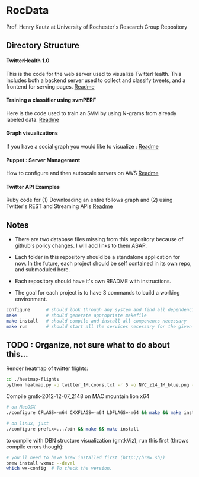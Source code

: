 RocData
=======

Prof. Henry Kautz at University of Rochester's Research Group Repository

## Directory Structure

#### TwitterHealth 1.0
This is the code for the web server used to visualize TwitterHealth. This includes both a backend server used to collect and classify tweets, and a frontend for serving pages.  [Readme](https://github.com/HenryKautz/RocData/tree/master/TwitterHealth1.0)

#### Training a classifier using svmPERF
Here is the code used to train an SVM by using N-grams from already labeled data:
[Readme](https://github.com/HenryKautz/RocData/tree/master/classifiers)

#### Graph visualizations
If you have a social graph you would like to visualize : 
[Readme](https://github.com/HenryKautz/RocData/tree/master/graph-manipulation)

#### Puppet : Server Management
How to configure and then autoscale servers on AWS
[Readme](https://github.com/HenryKautz/RocData/tree/master/puppet)

#### Twitter API Examples
Ruby code for (1) Downloading an entire follows graph and (2) using Twitter's REST and Streaming APIs
[Readme](https://github.com/HenryKautz/RocData/tree/master/twitter-samples/ruby)

## Notes
- There are two database files missing from this repository because of github's
policy changes. I will add links to them ASAP.

- Each folder in this repository should be a standalone application for now.
In the future, each project should be self contained in its own repo, and submoduled here.

- Each repository should have it's own README with instructions.

- The goal for each project is to have 3 commands to build a working environment.

```bash
configure      # should look through any system and find all dependencies for each machine
make           # should generate appropriate makefile
make install   # should compile and install all components necessary
make run       # should start all the services necessary for the given software.
```

## TODO : Organize, not sure what to do about this... 

Render heatmap of twitter flights:
```bash
cd ./heatmap-flights
python heatmap.py -p twitter_1M.coors.txt -r 5 -o NYC_z14_1M_blue.png -G gradient-adam-blue.png --osm -e 40.8393,-74.2635,40.5,-73.6558 -z 14
```


Compile gmtk-2012-12-07_2148 on MAC mountain lion x64
```bash
# on MacOSX
./configure CFLAGS=-m64 CXXFLAGS=-m64 LDFLAGS=-m64 && make && make install

# on linux, just
./configure prefix=.../bin && make && make install
```

to compile with DBN structure visualization (gmtkViz), run this first (throws compile errors though):
```bash
# you'll need to have brew installed first (http://brew.sh/)
brew install wxmac --devel
which wx-config  # To check the version.
```

